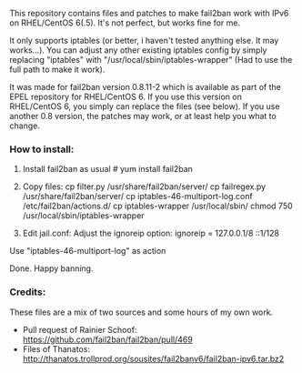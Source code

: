 This repository contains files and patches to make fail2ban work with IPv6 on RHEL/CentOS 6(.5). It's not perfect, but works fine for me.

It only supports iptables (or better, i haven't tested anything else. It may works...).
You can adjust any other existing iptables config by simply replacing "iptables" with "/usr/local/sbin/iptables-wrapper" (Had to use the full path to make it work).

It was made for fail2ban version 0.8.11-2 which is available as part of the EPEL repository for RHEL/CentOS 6.
If you use this version on RHEL/CentOS 6, you simply can replace the files (see below). If you use another 0.8 version, the patches may work, or at least help you what to change.

### How to install:

1. Install fail2ban as usual
  \# yum install fail2ban

2. Copy files:
  cp filter.py /usr/share/fail2ban/server/
  cp failregex.py /usr/share/fail2ban/server/
  cp iptables-46-multiport-log.conf /etc/fail2ban/actions.d/
  cp iptables-wrapper /usr/local/sbin/
  chmod 750 /usr/local/sbin/iptables-wrapper

3. Edit jail.conf:
  Adjust the ignoreip option:
  ignoreip = 127.0.0.1/8 ::1/128

  Use "iptables-46-multiport-log" as action


Done. Happy banning.


### Credits:
These files are a mix of two sources and some hours of my own work.
- Pull request of Rainier Schoof: https://github.com/fail2ban/fail2ban/pull/469
- Files of Thanatos: http://thanatos.trollprod.org/sousites/fail2banv6/fail2ban-ipv6.tar.bz2
